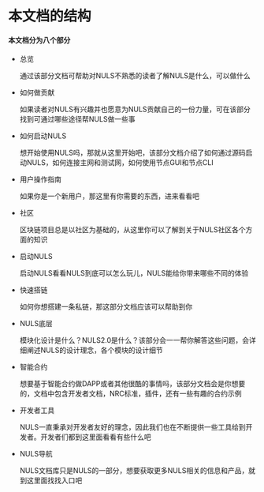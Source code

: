 # 本文档的结构

#### 本文档分为八个部分
- 总览

    通过该部分文档可帮助对NULS不熟悉的读者了解NULS是什么，可以做什么
- 如何做贡献

    如果读者对NULS有兴趣并也愿意为NULS贡献自己的一份力量，可在该部分找到可通过哪些途径帮NULS做一些事
- 如何启动NULS

    想开始使用NULS吗，那就从这里开始吧，该部分文档介绍了如何通过源码启动NULS，如何连接主网和测试网，如何使用节点GUI和节点CLI
- 用户操作指南

    如果你是一个新用户，那这里有你需要的东西，进来看看吧
- 社区

   区块链项目总是以社区为基础的，从这里你可以了解到关于NULS社区各个方面的知识
- 启动NULS

   启动NULS看看NULS到底可以怎么玩儿，NULS能给你带来哪些不同的体验
- 快速搭链

    如何你想搭建一条私链，那这部分文档应该可以帮助到你
- NULS底层

    模块化设计是什么？NULS2.0是什么？该部分会一一帮你解答这些问题，会详细阐述NULS的设计理念，各个模块的设计细节
- 智能合约

    想要基于智能合约做DAPP或者其他很酷的事情吗，该部分文档会是你想要的，文档中包含开发者文档，NRC标准，插件，还有一些有趣的合约示例
- 开发者工具

    NULS一直秉承对开发者友好的理念，因此我们也在不断提供一些工具给到开发者。开发者们都到这里面看看有些什么吧
- NULS导航

    NULS文档库只是NULS的一部分，想要获取更多NULS相关的信息和产品，就到这里面找找入口吧
